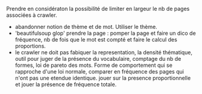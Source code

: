 Prendre en considératon la possibilité de limiter en largeur le nb de pages associées à crawler.

* abandonner notion de thème et de mot. Utiliser le thème.
* 'beautifulsoup glop' prendre la page : pomper la page et faire un dico de fréquence, nb de fois que le mot est compté et faire le calcul des proportions.
* le crawler ne doit pas fabiquer la representation, la densité thématique, outil pour juger de la présence du vocabulaire, comptage du nb de formes, loi de pareto des mots. Forme de comportement qui se rapproche d'une loi normale, comparer en fréquence des pages qui n'ont pas une etendue identique.
jouer sur la presence proportionnelle et jouer la présence de fréquence totale.
